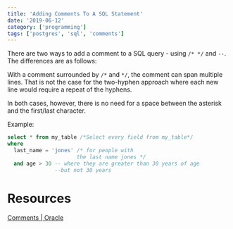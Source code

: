 ```yaml
---
title: 'Adding Comments To A SQL Statement'
date: '2019-06-12'
category: ['programming']
tags: ['postgres', 'sql', 'comments']
---
```


There are two ways to add a comment to a SQL query - using `/* */` and `--`. The differences are as follows:

With a comment surrounded by `/*` and `*/`, the comment can span multiple lines. That is not the case for the two-hyphen approach where each new line would require a repeat of the hyphens.

In both cases, however, there is no need for a space between the asterisk and the first/last character.

Example:

```sql
select * from my_table /*Select every field from my_table*/
where
  last_name = 'jones' /* for people with
                      the last name jones */
  and age > 30 -- where they are greater than 30 years of age
               --but not 30 years
```

# Resources

[Comments | Oracle](https://docs.oracle.com/cd/B12037_01/server.101/b10759/sql_elements006.htm)
